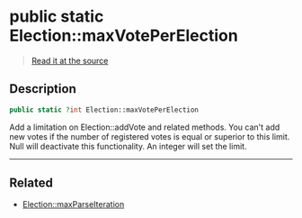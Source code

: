 # public static Election::maxVotePerElection

> [Read it at the source](https://github.com/julien-boudry/Condorcet/blob/master/src/Election.php#L20)

## Description    

```php
public static ?int Election::maxVotePerElection 
```

Add a limitation on Election::addVote and related methods. You can't add new votes if the number of registered votes is equal or superior to this limit.
Null will deactivate this functionality. An integer will set the limit.

---------------------------------------

## Related

* [Election::maxParseIteration](/Docs/api-reference/Election%20Class/Election--maxParseIteration.md)    
